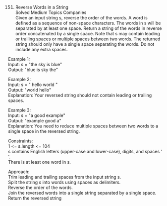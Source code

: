 151. Reverse Words in a String  
Solved Medium Topics Companies  
Given an input string s, reverse the order of the words.
A word is defined as a sequence of non-space characters. The words in s will be separated by at least one space.
Return a string of the words in reverse order concatenated by a single space.
Note that s may contain leading or trailing spaces or multiple spaces between two words. The returned string should only have a single space separating the words. Do not include any extra spaces.
  
Example 1:  
Input: s = "the sky is blue"  
Output: "blue is sky the"  

Example 2:  
Input: s = "  hello world  "  
Output: "world hello"  
Explanation: Your reversed string should not contain leading or trailing spaces.  

Example 3:  
Input: s = "a good   example"  
Output: "example good a"  
Explanation: You need to reduce multiple spaces between two words to a single space in the reversed string.  
 

Constraints:  
1 <= s.length <= 104  
s contains English letters (upper-case and lower-case), digits, and spaces ' '.  
There is at least one word in s.  
  
Approach:  
Trim leading and trailing spaces from the input string s.  
Split the string s into words using spaces as delimiters.  
Reverse the order of the words.   
Join the reversed words into a single string separated by a single space.   
Return the reversed string  

